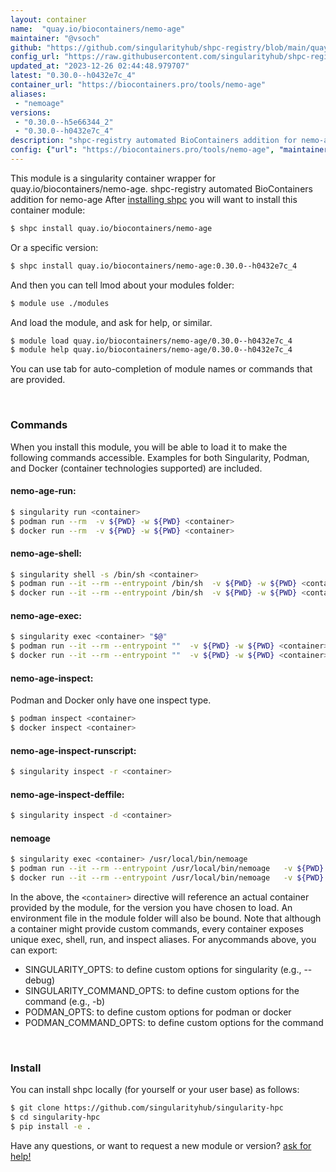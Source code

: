 ```yaml
---
layout: container
name:  "quay.io/biocontainers/nemo-age"
maintainer: "@vsoch"
github: "https://github.com/singularityhub/shpc-registry/blob/main/quay.io/biocontainers/nemo-age/container.yaml"
config_url: "https://raw.githubusercontent.com/singularityhub/shpc-registry/main/quay.io/biocontainers/nemo-age/container.yaml"
updated_at: "2023-12-26 02:44:48.979707"
latest: "0.30.0--h0432e7c_4"
container_url: "https://biocontainers.pro/tools/nemo-age"
aliases:
 - "nemoage"
versions:
 - "0.30.0--h5e66344_2"
 - "0.30.0--h0432e7c_4"
description: "shpc-registry automated BioContainers addition for nemo-age"
config: {"url": "https://biocontainers.pro/tools/nemo-age", "maintainer": "@vsoch", "description": "shpc-registry automated BioContainers addition for nemo-age", "latest": {"0.30.0--h0432e7c_4": "sha256:3749e78484bebfbacd8b6ca401baead04bdb7af890ccad427d85357e39dbd552"}, "tags": {"0.30.0--h5e66344_2": "sha256:7ecb7253220de4f755847332e05a2cd7719934614530b87a11ffd9744b14decb", "0.30.0--h0432e7c_4": "sha256:3749e78484bebfbacd8b6ca401baead04bdb7af890ccad427d85357e39dbd552"}, "docker": "quay.io/biocontainers/nemo-age", "aliases": {"nemoage": "/usr/local/bin/nemoage"}}
---
```


This module is a singularity container wrapper for quay.io/biocontainers/nemo-age.
shpc-registry automated BioContainers addition for nemo-age
After [installing shpc](#install) you will want to install this container module:


```bash
$ shpc install quay.io/biocontainers/nemo-age
```

Or a specific version:

```bash
$ shpc install quay.io/biocontainers/nemo-age:0.30.0--h0432e7c_4
```

And then you can tell lmod about your modules folder:

```bash
$ module use ./modules
```

And load the module, and ask for help, or similar.

```bash
$ module load quay.io/biocontainers/nemo-age/0.30.0--h0432e7c_4
$ module help quay.io/biocontainers/nemo-age/0.30.0--h0432e7c_4
```

You can use tab for auto-completion of module names or commands that are provided.

<br>

### Commands

When you install this module, you will be able to load it to make the following commands accessible.
Examples for both Singularity, Podman, and Docker (container technologies supported) are included.

#### nemo-age-run:

```bash
$ singularity run <container>
$ podman run --rm  -v ${PWD} -w ${PWD} <container>
$ docker run --rm  -v ${PWD} -w ${PWD} <container>
```

#### nemo-age-shell:

```bash
$ singularity shell -s /bin/sh <container>
$ podman run --it --rm --entrypoint /bin/sh  -v ${PWD} -w ${PWD} <container>
$ docker run --it --rm --entrypoint /bin/sh  -v ${PWD} -w ${PWD} <container>
```

#### nemo-age-exec:

```bash
$ singularity exec <container> "$@"
$ podman run --it --rm --entrypoint ""  -v ${PWD} -w ${PWD} <container> "$@"
$ docker run --it --rm --entrypoint ""  -v ${PWD} -w ${PWD} <container> "$@"
```

#### nemo-age-inspect:

Podman and Docker only have one inspect type.

```bash
$ podman inspect <container>
$ docker inspect <container>
```

#### nemo-age-inspect-runscript:

```bash
$ singularity inspect -r <container>
```

#### nemo-age-inspect-deffile:

```bash
$ singularity inspect -d <container>
```


#### nemoage

```bash
$ singularity exec <container> /usr/local/bin/nemoage
$ podman run --it --rm --entrypoint /usr/local/bin/nemoage   -v ${PWD} -w ${PWD} <container> -c " $@"
$ docker run --it --rm --entrypoint /usr/local/bin/nemoage   -v ${PWD} -w ${PWD} <container> -c " $@"
```



In the above, the `<container>` directive will reference an actual container provided
by the module, for the version you have chosen to load. An environment file in the
module folder will also be bound. Note that although a container
might provide custom commands, every container exposes unique exec, shell, run, and
inspect aliases. For anycommands above, you can export:

 - SINGULARITY_OPTS: to define custom options for singularity (e.g., --debug)
 - SINGULARITY_COMMAND_OPTS: to define custom options for the command (e.g., -b)
 - PODMAN_OPTS: to define custom options for podman or docker
 - PODMAN_COMMAND_OPTS: to define custom options for the command

<br>

### Install

You can install shpc locally (for yourself or your user base) as follows:

```bash
$ git clone https://github.com/singularityhub/singularity-hpc
$ cd singularity-hpc
$ pip install -e .
```

Have any questions, or want to request a new module or version? [ask for help!](https://github.com/singularityhub/singularity-hpc/issues)